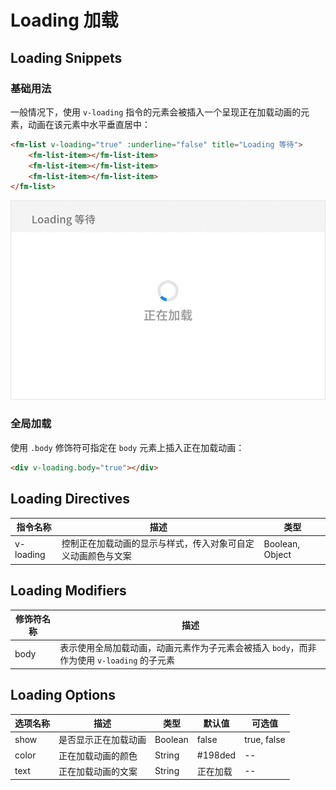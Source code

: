 # Loading 加载

## Loading Snippets

### 基础用法

一般情况下，使用 `v-loading` 指令的元素会被插入一个呈现正在加载动画的元素，动画在该元素中水平垂直居中：

```html
<fm-list v-loading="true" :underline="false" title="Loading 等待">
    <fm-list-item></fm-list-item>
    <fm-list-item></fm-list-item>
    <fm-list-item></fm-list-item>
</fm-list>
```

![](/doc/img/loading.png)

### 全局加载

使用 `.body` 修饰符可指定在 `body` 元素上插入正在加载动画：

```html
<div v-loading.body="true"></div>
```

## Loading Directives

| 指令名称 | 描述 | 类型 |
| ----- | ----- | ----- |
| v-loading | 控制正在加载动画的显示与样式，传入对象可自定义动画颜色与文案 | Boolean, Object |

## Loading Modifiers

| 修饰符名称 | 描述 |
| ----- | ----- |
| body | 表示使用全局加载动画，动画元素作为子元素会被插入 `body`，而非作为使用 `v-loading` 的子元素 |

## Loading Options

| 选项名称 | 描述 | 类型 | 默认值 | 可选值 |
| ----- | ----- | ----- | ----- | ----- |
| show | 是否显示正在加载动画 | Boolean | false | true, false |
| color | 正在加载动画的颜色 | String | #198ded | -- |
| text | 正在加载动画的文案 | String | 正在加载 | -- |